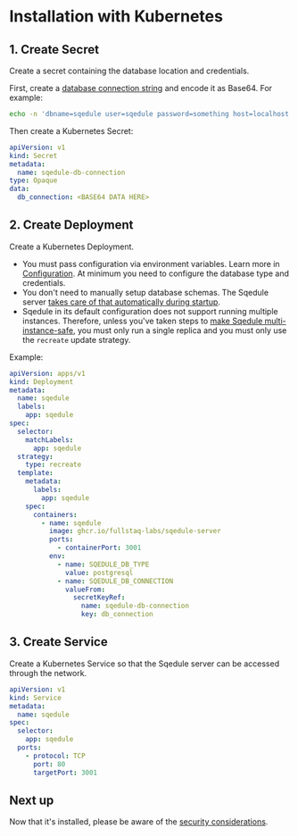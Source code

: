 # Installation with Kubernetes

## 1. Create Secret

Create a secret containing the database location and credentials.

First, create a [database connection string](../config/postgresql.md) and encode it as Base64. For example:

~~~bash
echo -n 'dbname=sqedule user=sqedule password=something host=localhost port=5432' | base64
~~~

Then create a Kubernetes Secret:

~~~yaml
apiVersion: v1
kind: Secret
metadata:
  name: sqedule-db-connection
type: Opaque
data:
  db_connection: <BASE64 DATA HERE>
~~~

## 2. Create Deployment

Create a Kubernetes Deployment.

 * You must pass configuration via environment variables. Learn more in [Configuration](../config/index.md). At minimum you need to configure the database type and credentials.
 * You don't need to manually setup database schemas. The Sqedule server [takes care of that automatically during startup](../concepts/database-schema-migration.md).
 * Sqedule in its default configuration does not support running multiple instances. Therefore, unless you've taken steps to [make Sqedule multi-instance-safe](../concepts/multi-instance-safety.md), you must only run a single replica and you must only use the `recreate` update strategy.

Example:

~~~yaml
apiVersion: apps/v1
kind: Deployment
metadata:
  name: sqedule
  labels:
    app: sqedule
spec:
  selector:
    matchLabels:
      app: sqedule
  strategy:
    type: recreate
  template:
    metadata:
      labels:
        app: sqedule
    spec:
      containers:
        - name: sqedule
          image: ghcr.io/fullstaq-labs/sqedule-server
          ports:
            - containerPort: 3001
          env:
            - name: SQEDULE_DB_TYPE
              value: postgresql
            - name: SQEDULE_DB_CONNECTION
              valueFrom:
                secretKeyRef:
                  name: sqedule-db-connection
                  key: db_connection
~~~

## 3. Create Service

Create a Kubernetes Service so that the Sqedule server can be accessed through the network.

~~~yaml
apiVersion: v1
kind: Service
metadata:
  name: sqedule
spec:
  selector:
    app: sqedule
  ports:
    - protocol: TCP
      port: 80
      targetPort: 3001
~~~

## Next up

Now that it's installed, please be aware of the [security considerations](../concepts/security.md).
